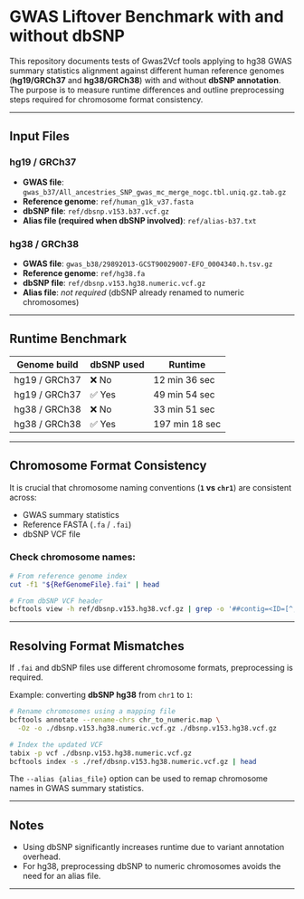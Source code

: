 # GWAS Liftover Benchmark with and without dbSNP

This repository documents tests of Gwas2Vcf tools applying to hg38 GWAS summary statistics alignment against different human reference genomes (**hg19/GRCh37** and **hg38/GRCh38**) with and without **dbSNP annotation**.  
The purpose is to measure runtime differences and outline preprocessing steps required for chromosome format consistency.

---

## Input Files

### hg19 / GRCh37
- **GWAS file**: `gwas_b37/All_ancestries_SNP_gwas_mc_merge_nogc.tbl.uniq.gz.tab.gz`  
- **Reference genome**: `ref/human_g1k_v37.fasta`  
- **dbSNP file**: `ref/dbsnp.v153.b37.vcf.gz`  
- **Alias file (required when dbSNP involved)**: `ref/alias-b37.txt`  

### hg38 / GRCh38
- **GWAS file**: `gwas_b38/29892013-GCST90029007-EFO_0004340.h.tsv.gz`  
- **Reference genome**: `ref/hg38.fa`  
- **dbSNP file**: `ref/dbsnp.v153.hg38.numeric.vcf.gz`  
- **Alias file**: *not required* (dbSNP already renamed to numeric chromosomes)

---

## Runtime Benchmark

| Genome build | dbSNP used | Runtime |
|--------------|------------|---------|
| hg19 / GRCh37 | ❌ No  | 12 min 36 sec |
| hg19 / GRCh37 | ✅ Yes | 49 min 54 sec |
| hg38 / GRCh38 | ❌ No  | 33 min 51 sec |
| hg38 / GRCh38 | ✅ Yes |197 min 18 sec |

---

## Chromosome Format Consistency

It is crucial that chromosome naming conventions (**`1` vs `chr1`**) are consistent across:
- GWAS summary statistics
- Reference FASTA (`.fa` / `.fai`)
- dbSNP VCF file

### Check chromosome names:
```bash
# From reference genome index
cut -f1 "${RefGenomeFile}.fai" | head

# From dbSNP VCF header
bcftools view -h ref/dbsnp.v153.hg38.vcf.gz | grep -o '##contig=<ID=[^,]*' | head
```

---

## Resolving Format Mismatches

If `.fai` and dbSNP files use different chromosome formats, preprocessing is required.  

Example: converting **dbSNP hg38** from `chr1` to `1`:

```bash
# Rename chromosomes using a mapping file
bcftools annotate --rename-chrs chr_to_numeric.map \
  -Oz -o ./dbsnp.v153.hg38.numeric.vcf.gz ./dbsnp.v153.hg38.vcf.gz

# Index the updated VCF
tabix -p vcf ./dbsnp.v153.hg38.numeric.vcf.gz
bcftools index -s ./ref/dbsnp.v153.hg38.numeric.vcf.gz | head
```

The `--alias {alias_file}` option can be used to remap chromosome names in GWAS summary statistics.

---

## Notes
- Using dbSNP significantly increases runtime due to variant annotation overhead.  
- For hg38, preprocessing dbSNP to numeric chromosomes avoids the need for an alias file.  

---


